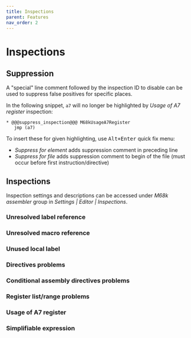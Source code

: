 ```yaml
---
title: Inspections
parent: Features
nav_order: 2
---
```


# Inspections

## Suppression

A "special" line comment followed by the inspection ID to disable can be used to suppress false positives for specific places.

In the following snippet, `a7` will no longer be highlighted by _Usage of A7 register_ inspection:

```
* @@@suppress_inspection@@@ M68kUsageA7Register
   jmp (a7)
```

To insert these for given highlighting, use <kbd>Alt+Enter</kbd> quick fix menu:
- _Suppress for element_ adds suppression comment in preceding line
- _Suppress for file_ adds suppression comment to begin of the file (must occur before first instruction/directive)
  
## Inspections

Inspection settings and descriptions can be accessed under *M68k assembler* group in *Settings \| Editor \| Inspections*.

### Unresolved label reference

### Unresolved macro reference

### Unused local label

### Directives problems

### Conditional assembly directives problems

### Register list/range problems

### Usage of A7 register

### Simplifiable expression

